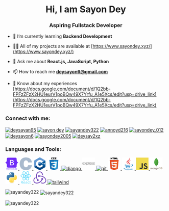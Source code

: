 <h1 align="center">Hi, I am Sayon Dey</h1>
<h3 align="center">Aspiring Fullstack Developer</h3>

- 🌱 I’m currently learning **Backend Development**

- 👨‍💻 All of my projects are available at [https://www.sayondey.xyz/](https://www.sayondey.xyz/)

- 💬 Ask me about **React.js, JavaScript, Python**

- 📫 How to reach me **deysayon6@gmail.com**

- 📄 Know about my experiences [https://docs.google.com/document/d/1Q2bb-FPFzZFzX2HU1eurV1poBQw49X7Yrfu_A1e5Xcs/edit?usp=drive_link](https://docs.google.com/document/d/1Q2bb-FPFzZFzX2HU1eurV1poBQw49X7Yrfu_A1e5Xcs/edit?usp=drive_link)

<h3 align="left">Connect with me:</h3>
<p align="left">
<a href="https://twitter.com/deysayan95" target="blank"><img align="center" src="https://raw.githubusercontent.com/rahuldkjain/github-profile-readme-generator/master/src/images/icons/Social/twitter.svg" alt="deysayan95" height="30" width="40" /></a>
<a href="https://linkedin.com/in/sayon dey" target="blank"><img align="center" src="https://raw.githubusercontent.com/rahuldkjain/github-profile-readme-generator/master/src/images/icons/Social/linked-in-alt.svg" alt="sayon dey" height="30" width="40" /></a>
<a href="https://codesandbox.com/sayandey322" target="blank"><img align="center" src="https://raw.githubusercontent.com/rahuldkjain/github-profile-readme-generator/master/src/images/icons/Social/codesandbox.svg" alt="sayandey322" height="30" width="40" /></a>
<a href="https://instagram.com/annoyd216" target="blank"><img align="center" src="https://raw.githubusercontent.com/rahuldkjain/github-profile-readme-generator/master/src/images/icons/Social/instagram.svg" alt="annoyd216" height="30" width="40" /></a>
<a href="https://www.codechef.com/users/sayondey_012" target="blank"><img align="center" src="https://cdn.jsdelivr.net/npm/simple-icons@3.1.0/icons/codechef.svg" alt="sayondey_012" height="30" width="40" /></a>
<a href="https://www.hackerrank.com/deysayon6" target="blank"><img align="center" src="https://raw.githubusercontent.com/rahuldkjain/github-profile-readme-generator/master/src/images/icons/Social/hackerrank.svg" alt="deysayon6" height="30" width="40" /></a>
<a href="https://www.leetcode.com/sayondey2005" target="blank"><img align="center" src="https://raw.githubusercontent.com/rahuldkjain/github-profile-readme-generator/master/src/images/icons/Social/leet-code.svg" alt="sayondey2005" height="30" width="40" /></a>
<a href="https://auth.geeksforgeeks.org/user/deysay2xz" target="blank"><img align="center" src="https://raw.githubusercontent.com/rahuldkjain/github-profile-readme-generator/master/src/images/icons/Social/geeks-for-geeks.svg" alt="deysay2xz" height="30" width="40" /></a>
</p>

<h3 align="left">Languages and Tools:</h3>
<p align="left"> <a href="https://getbootstrap.com" target="_blank" rel="noreferrer"> <img src="https://raw.githubusercontent.com/devicons/devicon/master/icons/bootstrap/bootstrap-plain-wordmark.svg" alt="bootstrap" width="40" height="40"/> </a> <a href="https://www.cprogramming.com/" target="_blank" rel="noreferrer"> <img src="https://raw.githubusercontent.com/devicons/devicon/master/icons/c/c-original.svg" alt="c" width="40" height="40"/> </a> <a href="https://www.w3schools.com/cpp/" target="_blank" rel="noreferrer"> <img src="https://raw.githubusercontent.com/devicons/devicon/master/icons/cplusplus/cplusplus-original.svg" alt="cplusplus" width="40" height="40"/> </a> <a href="https://www.w3schools.com/css/" target="_blank" rel="noreferrer"> <img src="https://raw.githubusercontent.com/devicons/devicon/master/icons/css3/css3-original-wordmark.svg" alt="css3" width="40" height="40"/> </a> <a href="https://www.djangoproject.com/" target="_blank" rel="noreferrer"> <img src="https://cdn.worldvectorlogo.com/logos/django.svg" alt="django" width="40" height="40"/> </a> <a href="https://expressjs.com" target="_blank" rel="noreferrer"> <img src="https://raw.githubusercontent.com/devicons/devicon/master/icons/express/express-original-wordmark.svg" alt="express" width="40" height="40"/> </a> <a href="https://git-scm.com/" target="_blank" rel="noreferrer"> <img src="https://www.vectorlogo.zone/logos/git-scm/git-scm-icon.svg" alt="git" width="40" height="40"/> </a> <a href="https://www.w3.org/html/" target="_blank" rel="noreferrer"> <img src="https://raw.githubusercontent.com/devicons/devicon/master/icons/html5/html5-original-wordmark.svg" alt="html5" width="40" height="40"/> </a> <a href="https://www.java.com" target="_blank" rel="noreferrer"> <img src="https://raw.githubusercontent.com/devicons/devicon/master/icons/java/java-original.svg" alt="java" width="40" height="40"/> </a> <a href="https://developer.mozilla.org/en-US/docs/Web/JavaScript" target="_blank" rel="noreferrer"> <img src="https://raw.githubusercontent.com/devicons/devicon/master/icons/javascript/javascript-original.svg" alt="javascript" width="40" height="40"/> </a> <a href="https://www.mongodb.com/" target="_blank" rel="noreferrer"> <img src="https://raw.githubusercontent.com/devicons/devicon/master/icons/mongodb/mongodb-original-wordmark.svg" alt="mongodb" width="40" height="40"/> </a> <a href="https://www.python.org" target="_blank" rel="noreferrer"> <img src="https://raw.githubusercontent.com/devicons/devicon/master/icons/python/python-original.svg" alt="python" width="40" height="40"/> </a> <a href="https://reactjs.org/" target="_blank" rel="noreferrer"> <img src="https://raw.githubusercontent.com/devicons/devicon/master/icons/react/react-original-wordmark.svg" alt="react" width="40" height="40"/> </a> <a href="https://redux.js.org" target="_blank" rel="noreferrer"> <img src="https://raw.githubusercontent.com/devicons/devicon/master/icons/redux/redux-original.svg" alt="redux" width="40" height="40"/> </a> <a href="https://tailwindcss.com/" target="_blank" rel="noreferrer"> <img src="https://www.vectorlogo.zone/logos/tailwindcss/tailwindcss-icon.svg" alt="tailwind" width="40" height="40"/> </a> </p>

<p><img align="left" src="https://github-readme-stats.vercel.app/api/top-langs?username=sayandey322&show_icons=true&locale=en&layout=compact" alt="sayandey322" /></p>

<p>&nbsp;<img align="center" src="https://github-readme-stats.vercel.app/api?username=sayandey322&show_icons=true&locale=en" alt="sayandey322" /></p>

<p><img align="center" src="https://github-readme-streak-stats.herokuapp.com/?user=sayandey322&" alt="sayandey322" /></p>
